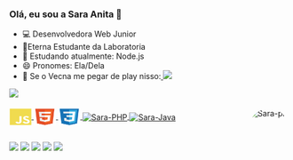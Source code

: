 ### Olá, eu sou a Sara Anita 🦄


- 💻 Desenvolvedora Web Junior
- 🧋Eterna Estudante da Laboratoria
- 🌱 Estudando atualmente: Node.js
- 😄 Pronomes: Ela/Dela
- 🎵 Se o Vecna me pegar de play nisso:<a href='https://open.spotify.com/playlist/1OXX6vSQ5dMGygtmWWksdO?si=c61f074edfec4923&nd=1' target="_blank"> <img src='https://em-content.zobj.net/thumbs/160/microsoft/319/ghost_1f47b.png' width='16px'/> </a>

<div>
  <a href="https://github.com/SaraAnita1">
  <img height="180em" src="https://github-readme-stats.vercel.app/api/top-langs/?username=SaraAnita1&layout=compact&langs_count=7&theme=dracula"/>
</div>
<div style="display: inline_block"><br>
  <img align="center" alt="Sara-Js" height="30" width="40" src="https://raw.githubusercontent.com/devicons/devicon/master/icons/javascript/javascript-plain.svg">
  <img align="center" alt="Sara-HTML" height="30" width="40" src="https://raw.githubusercontent.com/devicons/devicon/master/icons/html5/html5-original.svg">
  <img align="center" alt="Sara-CSS" height="30" width="40" src="https://raw.githubusercontent.com/devicons/devicon/master/icons/css3/css3-original.svg">
  <img align="center" alt="Sara-PHP" height="30" width="40" img src="https://cdn.jsdelivr.net/gh/devicons/devicon/icons/php/php-plain.svg" />
  <img align="center" alt="Sara-Java" height="30" width="40" img src="https://cdn.jsdelivr.net/gh/devicons/devicon/icons/java/java-original-wordmark.svg" />
  <img align="right" alt="Sara-pic" height="150" style="border-radius: 50px;" img src="https://cdn.discordapp.com/attachments/925377188402987058/1123810500841574411/download20230604000132.png" />
</div>
 
  ##
 
<div> 
  <a href="https://www.instagram.com/saah.desa/" target="_blank"><img src="https://img.shields.io/badge/-Instagram-%23E4405F?style=for-the-badge&logo=instagram&logoColor=white" target="_blank"></a>
 	<a href="https://www.twitch.tv/mrs_satalin" target="_blank"><img src="https://img.shields.io/badge/Twitch-9146FF?style=for-the-badge&logo=twitch&logoColor=white" target="_blank"></a>
 <a href="https://discord.gg/uvcMvPxmRJ" target="_blank"><img src="https://img.shields.io/badge/Discord-7289DA?style=for-the-badge&logo=discord&logoColor=white" target="_blank"></a> 
  <a href = "mailto:sara.anita.desa@gmail.com"><img src="https://img.shields.io/badge/-Gmail-%23333?style=for-the-badge&logo=gmail&logoColor=white" target="_blank"></a>
  <a href="https://www.linkedin.com/in/sara-anita-de-sá-5b9378b4/" target="_blank"><img src="https://img.shields.io/badge/-LinkedIn-%230077B5?style=for-the-badge&logo=linkedin&logoColor=white" target="_blank"></a> 
 </div>

